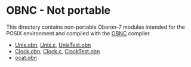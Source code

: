 OBNC - Not portable
===================

This directory contains non-portable Oberon-7 modules intended
for the POSIX environment and compiled with the 
[OBNC](http://miasap.se/obnc/) compiler.

- [Unix.obn](Unix.obn), [Unix.c](Unix.c), [UnixTest.obn](UnixTest.obn)
- [Clock.obn](Clock.obn), [Clock.c](Clock.c), [ClockTest.obn](ClockTest.obn)
- [ocat.obn](ocat.obn)


